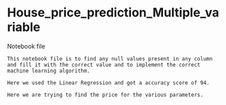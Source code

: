 # House_price_prediction_Multiple_variable
Notebook file

    This notebook file is to find any null values present in any column and fill it with the correct value and to implement the correct machine learning algorithm.

    Here we used the Linear Regression and got a accuracy score of 94.

    Here we are trying to find the price for the various parameters.
